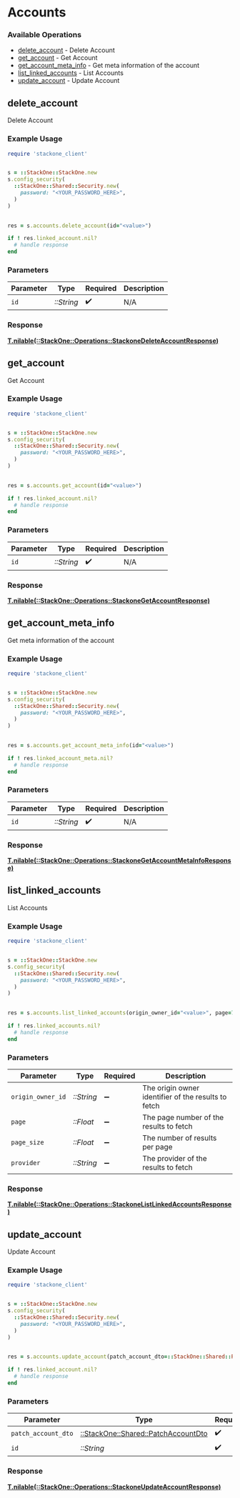 # Accounts


### Available Operations

* [delete_account](#delete_account) - Delete Account
* [get_account](#get_account) - Get Account
* [get_account_meta_info](#get_account_meta_info) - Get meta information of the account
* [list_linked_accounts](#list_linked_accounts) - List Accounts
* [update_account](#update_account) - Update Account

## delete_account

Delete Account

### Example Usage

```ruby
require 'stackone_client'


s = ::StackOne::StackOne.new
s.config_security(
  ::StackOne::Shared::Security.new(
    password: "<YOUR_PASSWORD_HERE>",
  )
)

    
res = s.accounts.delete_account(id="<value>")

if ! res.linked_account.nil?
  # handle response
end

```

### Parameters

| Parameter          | Type               | Required           | Description        |
| ------------------ | ------------------ | ------------------ | ------------------ |
| `id`               | *::String*         | :heavy_check_mark: | N/A                |


### Response

**[T.nilable(::StackOne::Operations::StackoneDeleteAccountResponse)](../../models/operations/stackonedeleteaccountresponse.md)**


## get_account

Get Account

### Example Usage

```ruby
require 'stackone_client'


s = ::StackOne::StackOne.new
s.config_security(
  ::StackOne::Shared::Security.new(
    password: "<YOUR_PASSWORD_HERE>",
  )
)

    
res = s.accounts.get_account(id="<value>")

if ! res.linked_account.nil?
  # handle response
end

```

### Parameters

| Parameter          | Type               | Required           | Description        |
| ------------------ | ------------------ | ------------------ | ------------------ |
| `id`               | *::String*         | :heavy_check_mark: | N/A                |


### Response

**[T.nilable(::StackOne::Operations::StackoneGetAccountResponse)](../../models/operations/stackonegetaccountresponse.md)**


## get_account_meta_info

Get meta information of the account

### Example Usage

```ruby
require 'stackone_client'


s = ::StackOne::StackOne.new
s.config_security(
  ::StackOne::Shared::Security.new(
    password: "<YOUR_PASSWORD_HERE>",
  )
)

    
res = s.accounts.get_account_meta_info(id="<value>")

if ! res.linked_account_meta.nil?
  # handle response
end

```

### Parameters

| Parameter          | Type               | Required           | Description        |
| ------------------ | ------------------ | ------------------ | ------------------ |
| `id`               | *::String*         | :heavy_check_mark: | N/A                |


### Response

**[T.nilable(::StackOne::Operations::StackoneGetAccountMetaInfoResponse)](../../models/operations/stackonegetaccountmetainforesponse.md)**


## list_linked_accounts

List Accounts

### Example Usage

```ruby
require 'stackone_client'


s = ::StackOne::StackOne.new
s.config_security(
  ::StackOne::Shared::Security.new(
    password: "<YOUR_PASSWORD_HERE>",
  )
)

    
res = s.accounts.list_linked_accounts(origin_owner_id="<value>", page=7927.25, page_size=1893.1, provider="<value>")

if ! res.linked_accounts.nil?
  # handle response
end

```

### Parameters

| Parameter                                           | Type                                                | Required                                            | Description                                         |
| --------------------------------------------------- | --------------------------------------------------- | --------------------------------------------------- | --------------------------------------------------- |
| `origin_owner_id`                                   | *::String*                                          | :heavy_minus_sign:                                  | The origin owner identifier of the results to fetch |
| `page`                                              | *::Float*                                           | :heavy_minus_sign:                                  | The page number of the results to fetch             |
| `page_size`                                         | *::Float*                                           | :heavy_minus_sign:                                  | The number of results per page                      |
| `provider`                                          | *::String*                                          | :heavy_minus_sign:                                  | The provider of the results to fetch                |


### Response

**[T.nilable(::StackOne::Operations::StackoneListLinkedAccountsResponse)](../../models/operations/stackonelistlinkedaccountsresponse.md)**


## update_account

Update Account

### Example Usage

```ruby
require 'stackone_client'


s = ::StackOne::StackOne.new
s.config_security(
  ::StackOne::Shared::Security.new(
    password: "<YOUR_PASSWORD_HERE>",
  )
)

    
res = s.accounts.update_account(patch_account_dto=::StackOne::Shared::PatchAccountDto.new(), id="<value>")

if ! res.linked_account.nil?
  # handle response
end

```

### Parameters

| Parameter                                                                     | Type                                                                          | Required                                                                      | Description                                                                   |
| ----------------------------------------------------------------------------- | ----------------------------------------------------------------------------- | ----------------------------------------------------------------------------- | ----------------------------------------------------------------------------- |
| `patch_account_dto`                                                           | [::StackOne::Shared::PatchAccountDto](../../models/shared/patchaccountdto.md) | :heavy_check_mark:                                                            | N/A                                                                           |
| `id`                                                                          | *::String*                                                                    | :heavy_check_mark:                                                            | N/A                                                                           |


### Response

**[T.nilable(::StackOne::Operations::StackoneUpdateAccountResponse)](../../models/operations/stackoneupdateaccountresponse.md)**

